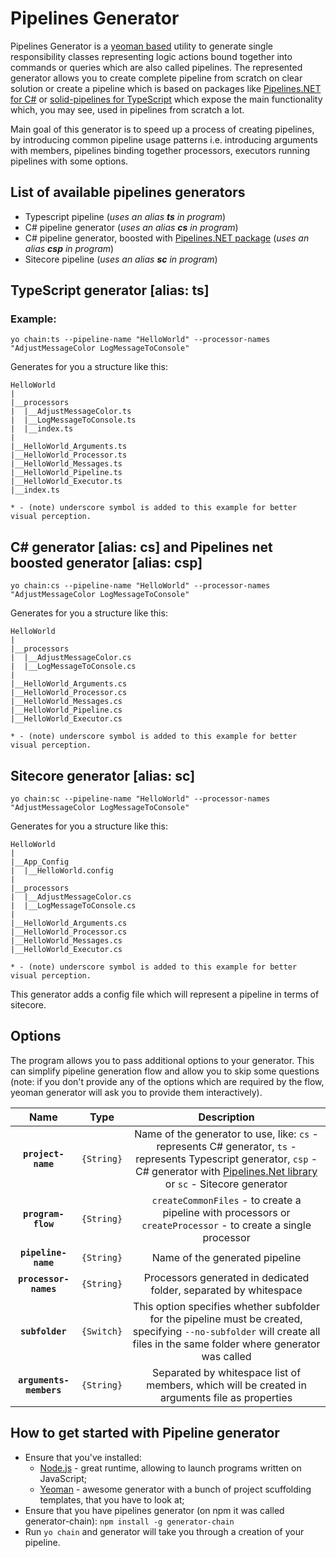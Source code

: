 # Pipelines Generator

Pipelines Generator is a [yeoman based](http://yeoman.io/learning/) utility to generate single responsibility classes representing logic actions bound together into commands or queries which are also called pipelines. The represented generator allows you to create complete pipeline from scratch on clear solution or create a pipeline which is based on packages like [Pipelines.NET for C#](https://www.nuget.org/packages/Pipelines.Net/) or [solid-pipelines for TypeScript](https://www.npmjs.com/package/solid-pipelines) which expose the main functionality which, you may see, used in pipelines from scratch a lot. 

Main goal of this generator is to speed up a process of creating pipelines, by introducing common pipeline usage patterns i.e. introducing arguments with members, pipelines binding together processors, executors running pipelines with some options.

## List of available pipelines generators

- Typescript pipeline (_uses an alias **ts** in program_)
- C# pipeline generator (_uses an alias **cs** in program_)
- C# pipeline generator, boosted with [Pipelines.NET package](https://www.nuget.org/packages/Pipelines.Net/) (_uses an alias **csp** in program_)
- Sitecore pipeline (_uses an alias **sc** in program_)

## TypeScript generator [alias: ts]

### Example:

`yo chain:ts --pipeline-name "HelloWorld" --processor-names "AdjustMessageColor LogMessageToConsole"`

Generates for you a structure like this:

```
HelloWorld
|
|__processors
|  |__AdjustMessageColor.ts
|  |__LogMessageToConsole.ts
|  |__index.ts
|
|__HelloWorld_Arguments.ts
|__HelloWorld_Processor.ts
|__HelloWorld_Messages.ts
|__HelloWorld_Pipeline.ts
|__HelloWorld_Executor.ts
|__index.ts

* - (note) underscore symbol is added to this example for better visual perception. 
```

## C# generator [alias: cs] and Pipelines net boosted generator [alias: csp]

`yo chain:cs --pipeline-name "HelloWorld" --processor-names "AdjustMessageColor LogMessageToConsole"`

Generates for you a structure like this:

```
HelloWorld
|
|__processors
|  |__AdjustMessageColor.cs
|  |__LogMessageToConsole.cs
|
|__HelloWorld_Arguments.cs
|__HelloWorld_Processor.cs
|__HelloWorld_Messages.cs
|__HelloWorld_Pipeline.cs
|__HelloWorld_Executor.cs

* - (note) underscore symbol is added to this example for better visual perception. 
```

## Sitecore generator [alias: sc]

`yo chain:sc --pipeline-name "HelloWorld" --processor-names "AdjustMessageColor LogMessageToConsole"`

Generates for you a structure like this:

```
HelloWorld
|
|__App_Config
|  |__HelloWorld.config
|
|__processors
|  |__AdjustMessageColor.cs
|  |__LogMessageToConsole.cs
|
|__HelloWorld_Arguments.cs
|__HelloWorld_Processor.cs
|__HelloWorld_Messages.cs
|__HelloWorld_Executor.cs

* - (note) underscore symbol is added to this example for better visual perception. 
```

This generator adds a config file which will represent a pipeline in terms of sitecore.

## Options

The program allows you to pass additional options to your generator. This can simplify pipeline generation flow and allow you to skip some questions (note: if you don't provide any of the options which are required by the flow, yeoman generator will ask you to provide them interactively).

|Name|Type|Description|
|:--:|:--:|:---------:|
|**`project-name`**|`{String}`|Name of the generator to use, like: `cs` - represents C# generator, `ts` - represents Typescript generator, `csp` - C# generator with [Pipelines.Net library](https://www.nuget.org/packages/Pipelines.Net/)  or `sc` - Sitecore generator|
|**`program-flow`**|`{String}`|`createCommonFiles` - to create a pipeline with processors or `createProcessor` - to create a single processor|
|**`pipeline-name`**|`{String}`|Name of the generated pipeline|
|**`processor-names`**|`{String}`|Processors generated in dedicated folder, separated by whitespace|
|**`subfolder`**|`{Switch}`|This option specifies whether subfolder for the pipeline must be created, specifying `--no-subfolder` will create all files in the same folder where generator was called|
|**`arguments-members`**|`{String}`|Separated by whitespace list of members, which will be created in arguments file as properties|

## How to get started with Pipeline generator

- Ensure that you've installed:
  - [Node.js](https://nodejs.org/en/) - great runtime, allowing to launch programs written on JavaScript;
  - [Yeoman](http://yeoman.io/) - awesome generator with a bunch of project scuffolding templates, that you have to look at;
- Ensure that you have pipelines generator (on npm it was called generator-chain): `npm install -g generator-chain`
- Run `yo chain` and generator will take you through a creation of your pipeline.

